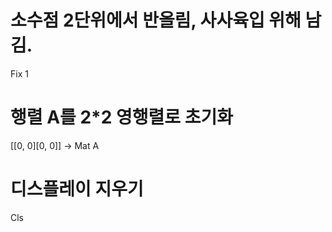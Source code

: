 
# 소수점 2단위에서 반올림, 사사육입 위해 남김.
Fix 1

# 행렬 A를 2*2 영행렬로 초기화
[[0, 0][0, 0]] -&gt; Mat A

# 디스플레이 지우기
Cls
